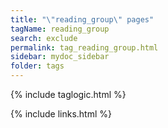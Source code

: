 ```yaml
---
title: "\"reading_group\" pages"
tagName: reading_group
search: exclude
permalink: tag_reading_group.html
sidebar: mydoc_sidebar
folder: tags
---
```

{% include taglogic.html %}

{% include links.html %}